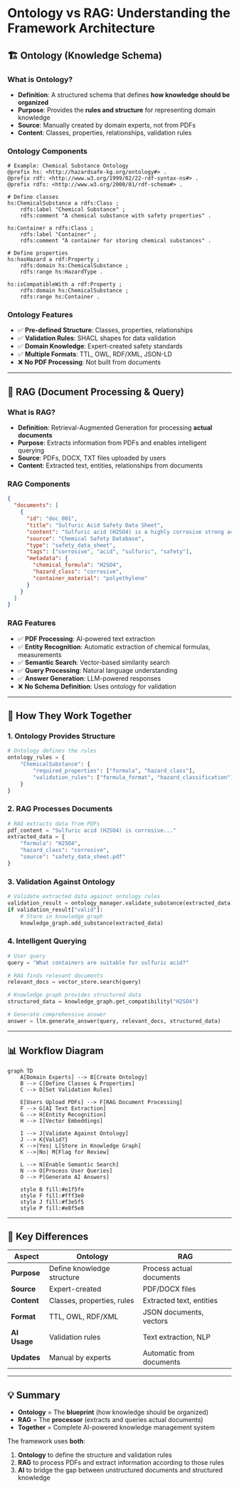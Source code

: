 # Ontology vs RAG: Understanding the Framework Architecture

## **🏗️ Ontology (Knowledge Schema)**

### **What is Ontology?**
- **Definition**: A structured schema that defines **how knowledge should be organized**
- **Purpose**: Provides the **rules and structure** for representing domain knowledge
- **Source**: Manually created by domain experts, not from PDFs
- **Content**: Classes, properties, relationships, validation rules

### **Ontology Components**
```turtle
# Example: Chemical Substance Ontology
@prefix hs: <http://hazardsafe-kg.org/ontology#> .
@prefix rdf: <http://www.w3.org/1999/02/22-rdf-syntax-ns#> .
@prefix rdfs: <http://www.w3.org/2000/01/rdf-schema#> .

# Define classes
hs:ChemicalSubstance a rdfs:Class ;
    rdfs:label "Chemical Substance" ;
    rdfs:comment "A chemical substance with safety properties" .

hs:Container a rdfs:Class ;
    rdfs:label "Container" ;
    rdfs:comment "A container for storing chemical substances" .

# Define properties
hs:hasHazard a rdf:Property ;
    rdfs:domain hs:ChemicalSubstance ;
    rdfs:range hs:HazardType .

hs:isCompatibleWith a rdf:Property ;
    rdfs:domain hs:ChemicalSubstance ;
    rdfs:range hs:Container .
```

### **Ontology Features**
- ✅ **Pre-defined Structure**: Classes, properties, relationships
- ✅ **Validation Rules**: SHACL shapes for data validation
- ✅ **Domain Knowledge**: Expert-created safety standards
- ✅ **Multiple Formats**: TTL, OWL, RDF/XML, JSON-LD
- ❌ **No PDF Processing**: Not built from documents

---

## **📄 RAG (Document Processing & Query)**

### **What is RAG?**
- **Definition**: Retrieval-Augmented Generation for processing **actual documents**
- **Purpose**: Extracts information from PDFs and enables intelligent querying
- **Source**: PDFs, DOCX, TXT files uploaded by users
- **Content**: Extracted text, entities, relationships from documents

### **RAG Components**
```json
{
  "documents": [
    {
      "id": "doc_001",
      "title": "Sulfuric Acid Safety Data Sheet",
      "content": "Sulfuric acid (H2SO4) is a highly corrosive strong acid...",
      "source": "Chemical Safety Database",
      "type": "safety_data_sheet",
      "tags": ["corrosive", "acid", "sulfuric", "safety"],
      "metadata": {
        "chemical_formula": "H2SO4",
        "hazard_class": "corrosive",
        "container_material": "polyethylene"
      }
    }
  ]
}
```

### **RAG Features**
- ✅ **PDF Processing**: AI-powered text extraction
- ✅ **Entity Recognition**: Automatic extraction of chemical formulas, measurements
- ✅ **Semantic Search**: Vector-based similarity search
- ✅ **Query Processing**: Natural language understanding
- ✅ **Answer Generation**: LLM-powered responses
- ❌ **No Schema Definition**: Uses ontology for validation

---

## **🔄 How They Work Together**

### **1. Ontology Provides Structure**
```python
# Ontology defines the rules
ontology_rules = {
    "ChemicalSubstance": {
        "required_properties": ["formula", "hazard_class"],
        "validation_rules": ["formula_format", "hazard_classification"]
    }
}
```

### **2. RAG Processes Documents**
```python
# RAG extracts data from PDFs
pdf_content = "Sulfuric acid (H2SO4) is corrosive..."
extracted_data = {
    "formula": "H2SO4",
    "hazard_class": "corrosive",
    "source": "safety_data_sheet.pdf"
}
```

### **3. Validation Against Ontology**
```python
# Validate extracted data against ontology rules
validation_result = ontology_manager.validate_substance(extracted_data)
if validation_result["valid"]:
    # Store in knowledge graph
    knowledge_graph.add_substance(extracted_data)
```

### **4. Intelligent Querying**
```python
# User query
query = "What containers are suitable for sulfuric acid?"

# RAG finds relevant documents
relevant_docs = vector_store.search(query)

# Knowledge graph provides structured data
structured_data = knowledge_graph.get_compatibility("H2SO4")

# Generate comprehensive answer
answer = llm.generate_answer(query, relevant_docs, structured_data)
```

---

## **📊 Workflow Diagram**

```mermaid
graph TD
    A[Domain Experts] --> B[Create Ontology]
    B --> C[Define Classes & Properties]
    C --> D[Set Validation Rules]
    
    E[Users Upload PDFs] --> F[RAG Document Processing]
    F --> G[AI Text Extraction]
    G --> H[Entity Recognition]
    H --> I[Vector Embeddings]
    
    I --> J[Validate Against Ontology]
    J --> K{Valid?}
    K -->|Yes| L[Store in Knowledge Graph]
    K -->|No| M[Flag for Review]
    
    L --> N[Enable Semantic Search]
    N --> O[Process User Queries]
    O --> P[Generate AI Answers]
    
    style B fill:#e1f5fe
    style F fill:#fff3e0
    style J fill:#f3e5f5
    style P fill:#e8f5e8
```

---

## **🎯 Key Differences**

| Aspect | Ontology | RAG |
|--------|----------|-----|
| **Purpose** | Define knowledge structure | Process actual documents |
| **Source** | Expert-created | PDF/DOCX files |
| **Content** | Classes, properties, rules | Extracted text, entities |
| **Format** | TTL, OWL, RDF/XML | JSON documents, vectors |
| **AI Usage** | Validation rules | Text extraction, NLP |
| **Updates** | Manual by experts | Automatic from documents |

---

## **💡 Summary**

- **Ontology** = The **blueprint** (how knowledge should be organized)
- **RAG** = The **processor** (extracts and queries actual documents)
- **Together** = Complete AI-powered knowledge management system

The framework uses **both**:
1. **Ontology** to define the structure and validation rules
2. **RAG** to process PDFs and extract information according to those rules
3. **AI** to bridge the gap between unstructured documents and structured knowledge 